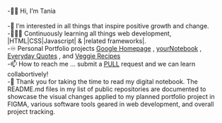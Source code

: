 -👋🏽 Hi, I’m Tania
<br>
<br>
-📔  I’m interested in all things that inspire positive growth and change.
<br>
-👩🏽‍🏫  Continuously learning all things web development, |HTML|CSS|Javascript| & |related frameworks|.
<br>
-♾️  Personal Portfolio projects [Google Homepage](https://twodunlami.github.io/SearchClone/) , [yourNotebook](https://twodunlami.github.io/yourNotebook/) , [Everyday Quotes](https://github.com/TWOdunlami/PerspectiveQuotes) , and [Veggie Recipes](https://github.com/TWOdunlami/Odin-Veggie-Recipes)
<br>
-📫  How to reach me ... submit a [PULL](https://github.com/TWOdunlami) request and we can learn collabortively!
<br>
-📓  Thank you for taking the time to read my digital notebook. The README.md files in my list of public repositories are documented to showcase the visual changes applied to my planned portfolio project in FIGMA, various software tools geared in web development, and overall project tracking.

<!---
TWOdunlami/TWOdunlami is a ✨ special ✨ repository because its `README.md` (this file) appears on your GitHub profile.
You can click the Preview link to take a look at your changes.
--->
